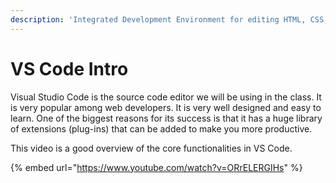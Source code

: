 ```yaml
---
description: 'Integrated Development Environment for editing HTML, CSS, and JavaScript code'
---
```


# VS Code Intro

Visual Studio Code is the source code editor we will be using in the class. It  is very popular among web developers. It is very well designed and easy to learn. One of the biggest reasons for its success is that it has a huge library of extensions \(plug-ins\) that can be added to make you more productive.

This video is a good overview of the core functionalities in VS Code.

{% embed url="https://www.youtube.com/watch?v=ORrELERGIHs" %}

